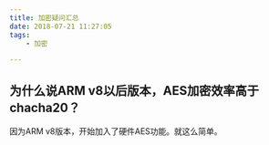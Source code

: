 ```yaml
---
title: 加密疑问汇总
date: 2018-07-21 11:27:05
tags:
	- 加密

---
```




## 为什么说ARM v8以后版本，AES加密效率高于chacha20？

因为ARM v8版本，开始加入了硬件AES功能。就这么简单。




